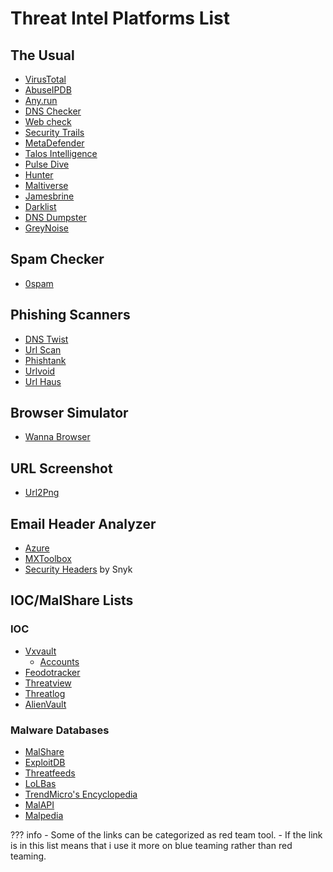 # Threat Intel Platforms List

## The Usual

- [VirusTotal](https://www.virustotal.com)
- [AbuseIPDB](https://www.abuseipdb.com/)
- [Any.run](https://any.run/)
- [DNS Checker](https://dnschecker.org/)
- [Web check](https://web-check.xyz/)
- [Security Trails](https://securitytrails.com/)
- [MetaDefender](https://metadefender.com/)
- [Talos Intelligence](https://talosintelligence.com/)
- [Pulse Dive](https://pulsedive.com/) <!-- I like this -->
- [Hunter](https://hunter.how/)
- [Maltiverse](https://maltiverse.com/search)
- [Jamesbrine](https://jamesbrine.com.au/) <!-- Cool Site -->
- [Darklist](https://www.darklist.de/)
- [DNS Dumpster](https://dnsdumpster.com/)
- [GreyNoise](https://viz.greynoise.io/)

## Spam Checker

- [0spam](https://0spam.org/)

## Phishing Scanners

- [DNS Twist](https://dnstwist.it/)
- [Url Scan](https://urlscan.io)
- [Phishtank](https://phishtank.org)
- [Urlvoid](https://www.urlvoid.com/)
- [Url Haus](https://urlhaus.abuse.ch/)

## Browser Simulator

- [Wanna Browser](https://www.wannabrowser.net/)

## URL Screenshot

- [Url2Png](https://www.url2png.com/)

## Email Header Analyzer

- [Azure](https://mha.azurewebsites.net)
- [MXToolbox](https://mxtoolbox.com/emailheaders.aspx)
- [Security Headers](https://securityheaders.com/) by Snyk

## IOC/MalShare Lists

### IOC

- [Vxvault](http://vxvault.net/ViriList.php) <!-- Congrats! LMAO password:infected -->
  - [Accounts](https://freeaccount.biz/accounts/vxvault.net)
- [Feodotracker](https://feodotracker.abuse.ch/)
- [Threatview](https://threatview.io/index.html)
- [Threatlog](https://www.threatlog.com/)
- [AlienVault](https://otx.alienvault.com/browse/global/pulses?include_inactive=0&sort=-modified&page=1&limit=10)

### Malware Databases

- [MalShare](https://malshare.com/)
- [ExploitDB](https://www.exploit-db.com/)
- [Threatfeeds](https://threatfeeds.io/)
- [LoLBas](https://lolbas-project.github.io/#)
- [TrendMicro's Encyclopedia](https://www.trendmicro.com/vinfo/us/threat-encyclopedia/)
- [MalAPI](https://malapi.io/)
- [Malpedia](https://malpedia.caad.fkie.fraunhofer.de/)

??? info
    - Some of the links can be categorized as red team tool.
    - If the link is in this list means that i use it more on blue teaming rather than red teaming.

